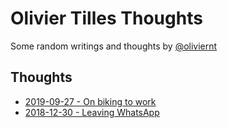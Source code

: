 # Olivier Tilles Thoughts
Some random writings and thoughts by [@oliviernt](https://twitter.com/oliviernt)

## Thoughts
- [2019-09-27 - On biking to work](./2019-09-27-on-biking-to-work)
- [2018-12-30 - Leaving WhatsApp](./2018-12-30-leaving-whatsapp)
